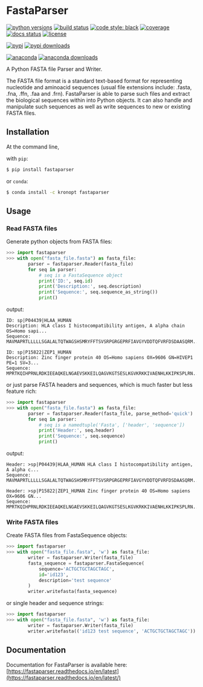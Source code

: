 # FastaParser

[![python versions](https://img.shields.io/pypi/pyversions/fastaparser "supported python versions")](https://pypi.org/project/fastaparser)
[![build status](https://github.com/Kronopt/FastaParser/workflows/CI/badge.svg "build status")](https://github.com/Kronopt/FastaParser/actions?query=workflow%3ACI)
[![code style: black](https://img.shields.io/badge/code%20style-black-000000.svg)](https://github.com/psf/black)
[![coverage](https://codecov.io/gh/Kronopt/FastaParser/branch/master/graph/badge.svg "code coverage")](https://codecov.io/gh/Kronopt/FastaParser)
[![docs status](https://readthedocs.org/projects/fastaparser/badge/?version=latest "documentation build status")](https://fastaparser.readthedocs.io/en/latest/)
[![license](https://img.shields.io/pypi/l/fastaparser "license")](https://github.com/Kronopt/fastaparser/blob/master/LICENSE)

[![pypi](https://img.shields.io/pypi/v/fastaparser "pypi package")](https://pypi.org/project/fastaparser)
[![pypi downloads](https://img.shields.io/pypi/dm/fastaparser "pypi downloads")](https://pypi.org/project/fastaparser)

[![anaconda](https://anaconda.org/kronopt/fastaparser/badges/version.svg "conda package")](https://anaconda.org/Kronopt/fastaparser)
[![anaconda downloads](https://img.shields.io/conda/dn/Kronopt/fastaparser "anaconda downloads")](https://anaconda.org/Kronopt/fastaparser)

A Python FASTA file Parser and Writer.

The FASTA file format is a standard text-based format for representing nucleotide and aminoacid sequences
(usual file extensions include: .fasta, .fna, .ffn, .faa and .frn).
FastaParser is able to parse such files and extract the biological sequences within into Python objects.
It can also handle and manipulate such sequences as well as write sequences to new or existing FASTA files.

## Installation

At the command line,

with `pip`:
```sh
$ pip install fastaparser
```

or `conda`:
```sh
$ conda install -c kronopt fastaparser
```

## Usage

### Read FASTA files
Generate python objects from FASTA files:

```Python
>>> import fastaparser
>>> with open("fasta_file.fasta") as fasta_file:
        parser = fastaparser.Reader(fasta_file)
        for seq in parser:
            # seq is a FastaSequence object
            print('ID:', seq.id)
            print('Description:', seq.description)
            print('Sequence:', seq.sequence_as_string())
            print()
```
output:
```
ID: sp|P04439|HLAA_HUMAN
Description: HLA class I histocompatibility antigen, A alpha chain OS=Homo sapi...
Sequence: MAVMAPRTLLLLLSGALALTQTWAGSHSMRYFFTSVSRPGRGEPRFIAVGYVDDTQFVRFDSDAASQRM...

ID: sp|P15822|ZEP1_HUMAN
Description: Zinc finger protein 40 OS=Homo sapiens OX=9606 GN=HIVEP1 PE=1 SV=3...
Sequence: MPRTKQIHPRNLRDKIEEAQKELNGAEVSKKEILQAGVKGTSESLKGVKRKKIVAENHLKKIPKSPLRN...
```

or just parse FASTA headers and sequences, which is much faster but less feature rich:
```Python
>>> import fastaparser
>>> with open("fasta_file.fasta") as fasta_file:
        parser = fastaparser.Reader(fasta_file, parse_method='quick')
        for seq in parser:
            # seq is a namedtuple('Fasta', ['header', 'sequence'])
            print('Header:', seq.header)
            print('Sequence:', seq.sequence)
            print()
```
output:
```
Header: >sp|P04439|HLAA_HUMAN HLA class I histocompatibility antigen, A alpha c...
Sequence: MAVMAPRTLLLLLSGALALTQTWAGSHSMRYFFTSVSRPGRGEPRFIAVGYVDDTQFVRFDSDAASQRM...

Header: >sp|P15822|ZEP1_HUMAN Zinc finger protein 40 OS=Homo sapiens OX=9606 GN...
Sequence: MPRTKQIHPRNLRDKIEEAQKELNGAEVSKKEILQAGVKGTSESLKGVKRKKIVAENHLKKIPKSPLRN...
```

### Write FASTA files
Create FASTA files from FastaSequence objects:
```Python
>>> import fastaparser
>>> with open("fasta_file.fasta", 'w') as fasta_file:
        writer = fastaparser.Writer(fasta_file)
        fasta_sequence = fastaparser.FastaSequence(
            sequence='ACTGCTGCTAGCTAGC',
            id='id123',
            description='test sequence'
        )
        writer.writefasta(fasta_sequence)
```
or single header and sequence strings:
```Python
>>> import fastaparser
>>> with open("fasta_file.fasta", 'w') as fasta_file:
        writer = fastaparser.Writer(fasta_file)
        writer.writefasta(('id123 test sequence', 'ACTGCTGCTAGCTAGC'))
```

## Documentation
Documentation for FastaParser is available here: [https://fastaparser.readthedocs.io/en/latest](https://fastaparser.readthedocs.io/en/latest/)

